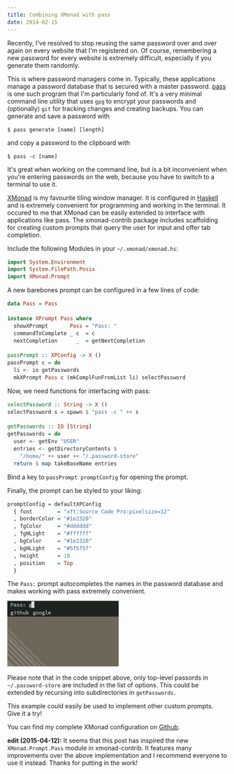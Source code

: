 ```yaml
---
title: Combining XMonad with pass
date: 2014-02-15
---
```


Recently, I've resolved to stop reusing the same password over and over again on every website that I'm registered on.
Of course, remembering a new password for every website is extremely difficult, especially if you generate them randomly.

This is where password managers come in.
Typically, these applications manage a password database that is secured with a master password.
[pass](http://www.zx2c4.com/projects/password-store/) is one such program that I'm particularly fond of.
It's a very minimal command line utility that uses `gpg` to encrypt your passwords and (optionally) `git` for tracking changes and creating backups.
You can generate and save a password with

    $ pass generate [name] [length]

and copy a password to the clipboard with

    $ pass -c [name]

It's great when working on the command line, but is a bit inconvenient when you're entering passwords on the web, because you have to switch to a terminal to use it.

[XMonad](http://xmonad.org/) is my favourite tiling window manager.
It is configured in [Haskell](http://www.haskell.org/haskellwiki/Haskell) and is extremely convenient for programming and working in the terminal.
It occured to me that XMonad can be easily extended to interface with applications like pass.
The xmonad-contrib package includes scaffolding for creating custom prompts that query the user for input and offer tab completion.

Include the following Modules in your `~/.xmonad/xmonad.hs`:

```haskell
import System.Environment
import System.FilePath.Posix
import XMonad.Prompt
```

A new barebones prompt can be configured in a few lines of code:

```haskell
data Pass = Pass

instance XPrompt Pass where
  showXPrompt       Pass = "Pass: "
  commandToComplete _ c  = c
  nextCompletion      _  = getNextCompletion

passPrompt :: XPConfig -> X ()
passPrompt c = do
  li <- io getPasswords
  mkXPrompt Pass c (mkComplFunFromList li) selectPassword
```

Now, we need functions for interfacing with pass:

```haskell
selectPassword :: String -> X ()
selectPassword s = spawn $ "pass -c " ++ s

getPasswords :: IO [String]
getPasswords = do
  user <- getEnv "USER"
  entries <- getDirectoryContents $
    "/home/" ++ user ++ "/.password-store"
  return $ map takeBaseName entries
```

Bind a key to `passPrompt promptConfig` for opening the prompt.

Finally, the prompt can be styled to your liking:

```haskell
promptConfig = defaultXPConfig
  { font        = "xft:Source Code Pro:pixelsize=12"
  , borderColor = "#1e2320"
  , fgColor     = "#dddddd"
  , fgHLight    = "#ffffff"
  , bgColor     = "#1e2320"
  , bgHLight    = "#5f5f5f"
  , height      = 18
  , position    = Top
  }
```

The `Pass:` prompt autocompletes the names in the password database and makes working with pass extremely convenient.

![](/files/password-prompt.png)

Please note that in the code snippet above, only top-level passords in `~/.password-store` are included in the list of options.
This could be extended by recursing into subdirectories in `getPasswords`.

This example could easily be used to implement other custom prompts.
Give it a try!

You can find my complete XMonad configuration on [Github](https://github.com/ibab/dotfiles/blob/master/xmonad/.xmonad/xmonad.hs).

**edit (2015-04-12):** It seems that this post has inspired the new `XMonad.Prompt.Pass` module in xmonad-contrib.
It features many improvements over the above implementation and I recommend everyone to use it instead.
Thanks for putting in the work!

